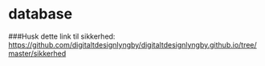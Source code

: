 # database

###Husk dette link til sikkerhed:
https://github.com/digitaltdesignlyngby/digitaltdesignlyngby.github.io/tree/master/sikkerhed
